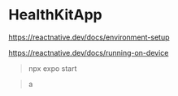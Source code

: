 # HealthKitApp

https://reactnative.dev/docs/environment-setup

https://reactnative.dev/docs/running-on-device

> npx expo start

> a